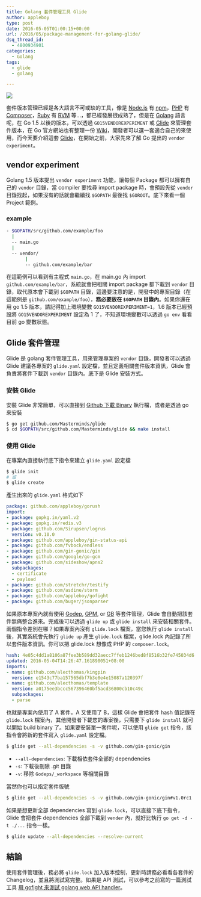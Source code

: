 ```yaml
---
title: Golang 套件管理工具 Glide
author: appleboy
type: post
date: 2016-05-05T01:00:15+00:00
url: /2016/05/package-management-for-golang-glide/
dsq_thread_id:
  - 4800934901
categories:
  - Golang
tags:
  - glide
  - golang

---
```

[![][1]][1]

套件版本管理已經是各大語言不可或缺的工具，像是 [Node.js][2] 有 [npm][3]，[PHP][4] 有 [Composer][5]，[Ruby][6] 有 [RVM][7] 等...，都已經發展很成熟了，但是在 [Golang][8] 語言呢，在 Go 1.5 以後的版本，可以透過 `GO15VENDOREXPERIMENT` 或 [Glide][9] 來管理套件版本，在 Go 官方網站也有整理一份 [Wiki][10]，開發者可以選一套適合自己的來使用，而今天要介紹這套 [Glide][11]，在開始之前，大家先來了解 Go 提出的 `vendor experiment`。

<!--more-->

## vendor experiment

Golang 1.5 版本提出 `vendor experiment` 功能，讓每個 Package 都可以擁有自己的 `vendor` 目錄，當 compiler 要找尋 import package 時，會預設先從 `vendor` 目錄找起，如果沒有的話就會繼續找 `$GOPATH` 最後找 `$GOROOT`。底下來看一個 Project 範例。

### example

```bash
- $GOPATH/src/github.com/example/foo
  |
  -- main.go
  |
  -- vendor/
       |
       -- github.com/example/bar
```

在這範例可以看到有主程式 `main.go`，在 main.go 內 import `github.com/example/bar`，系統就會把相關 import package 都下載到 `vendor` 目錄，取代原本會下載到 `$GOPATH` 目錄，這邊要注意的是，開發中的專案目錄（在這範例是 `github.com/example/foo`），**務必要放在 `$GOPATH` 目錄內**。如果你還在用 go 1.5 版本，請記得加上環境變數 `GO15VENDOREXPERIMENT=1`，1.6 版本已經預設將 `GO15VENDOREXPERIMENT` 設定為 1 了，不知道環境變數可以透過 `go env` 看看目前 go 變數狀態。

## Glide 套件管理

Glide 是 golang 套件管理工具，用來管理專案的 `vendor` 目錄，開發者可以透過 Glide 建議各專案的 `glide.yaml` 設定檔，並且定義相關套件版本資訊，Glide 會負責將套件下載到 `vendor` 目錄內。底下是 Glide 安裝方式。

### 安裝 Glide

安裝 Glide 非常簡單，可以直接到 [Github 下載 Binary][11] 執行檔，或者是透過 go 來安裝

```bash
$ go get github.com/Masterminds/glide
$ cd $GOPATH/src/github.com/Masterminds/glide && make install
```

### 使用 Glide

在專案內直接執行底下指令來建立 `glide.yaml` 設定檔

```bash
$ glide init
# 或
$ glide create
```

產生出來的 `glide.yaml` 格式如下

```yml
package: github.com/appleboy/gorush
import:
- package: gopkg.in/yaml.v2
- package: gopkg.in/redis.v3
- package: github.com/Sirupsen/logrus
  version: v0.10.0
- package: github.com/appleboy/gin-status-api
- package: github.com/fvbock/endless
- package: github.com/gin-gonic/gin
- package: github.com/google/go-gcm
- package: github.com/sideshow/apns2
  subpackages:
  - certificate
  - payload
- package: github.com/stretchr/testify
- package: github.com/asdine/storm
- package: github.com/appleboy/gofight
- package: github.com/buger/jsonparser
```

如果原本專案內就有使用 [Godep][12], [GPM][13], or [GB][14] 等套件管理，Glide 會自動把該套件無痛整合進來。完成後可以透過 `glide up` 或 `glide install` 來安裝相關套件。兩個指令差別在哪？如果專案內沒有 `glide.lock` 檔案，當您執行 `glide install` 後，其實系統會先執行 `glide up` 產生 `glide.lock` 檔案，glide.lock 內記錄了所以套件版本資訊。你可以把 glide.lock 想像成 PHP 的 `composer.lock`。

```yml
hash: 4e05c4dd1a8106a87fee3b589dd32aecc7ffeb1246bed8f8516b32fe745034d6
updated: 2016-05-04T14:26:47.161898051+08:00
imports:
- name: github.com/alecthomas/kingpin
  version: e1543c77ba157565dbf7b3e8e4e15087a120397f
- name: github.com/alecthomas/template
  version: a0175ee3bccc567396460bf5acd36800cb10c49c
  subpackages:
  - parse
```

也就是專案內使用了 A 套件，A 又使用了 B，這樣 Glide 會把套件 hash 值記錄在 `glide.lock` 檔案內，其他開發者下載您的專案後，只需要下 `glide install` 就可以開始 build binary 了。如果要安裝單一套件呢，可以使用 `glide get` 指令，該指令會將新的套件寫入 `glide.yaml` 設定檔。

```bash
$ glide get --all-dependencies -s -v github.com/gin-gonic/gin
```

  * `--all-dependencies`: 下載相依套件全部的 dependencies
  * `-s`: 下載後刪除 .git 目錄
  * `-v`: 移除 `Godeps/_workspace` 等相關目錄

當然你也可以指定套件版號

```bash
$ glide get --all-dependencies -s -v github.com/gin-gonic/gin#v1.0rc1
```

如果是想更新全部 dependencies 寫到 `glide.lock`，可以直接下底下指令，Glide 會把套件 dependencies 全部下載到 `vender` 內，就好比執行 `go get -d -t ./...` 指令一樣。

```bash
$ glide update --all-dependencies --resolve-current
```

## 結論

使用套件管理後，務必將 `glide.lock` 加入版本控制，更新時請務必看看各套件的 Changelog，並且將測試寫完整。如果是 API 測試，可以參考之前寫的一篇測試工具 [用 gofight 來測試 golang web API handler][15]。

 [1]: https://lh3.googleusercontent.com/jsocHCR9A9yEfDVUTrU0m42_aHhTEVDGW5p5PsQSx7GSlkt3gLjohfXH3S7P7p982332ruU_e-EtW0LwmiuZjvN65VIcyME-zE35C6EM0IV1nqY6KoNw3dwW2djjid3F-T5YgnJothA=w1920-h1080
 [2]:  https://nodejs.org/en/
 [3]: https://www.npmjs.com/
 [4]: https://php.net
 [5]: https://getcomposer.org/
 [6]: https://www.ruby-lang.org/en/
 [7]: https://rvm.io/
 [8]: https://golang.org/
 [9]: https://glide.sh/
 [10]: https://github.com/golang/go/wiki/PackageManagementTools
 [11]: https://github.com/Masterminds/glide
 [12]: https://github.com/tools/godep
 [13]: https://github.com/pote/gpm
 [14]: https://getgb.io/
 [15]: https://blog.wu-boy.com/2016/04/gofight-tool-for-api-handler-testing-in-golang/